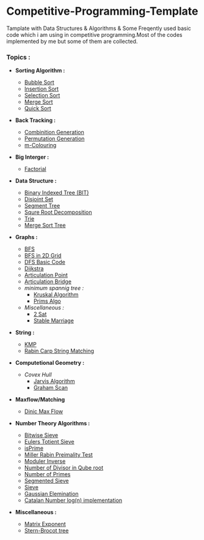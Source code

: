 # Competitive-Programming-Template
Tamplate with Data Structures &amp; Algorithms &amp; Some Freqently used basic code which i am using in competitive programming.Most of the codes implemented by me but some of them are collected.

### Topics :

  * **Sorting Algorithm :**
    * [Bubble Sort](https://github.com/Nadim-Mahmud/Competitive-Programming-Template/blob/master/Source/Sorting/Bubble%20Sort.cpp)
    * [Insertion Sort](https://github.com/Nadim-Mahmud/Competitive-Programming-Template/blob/master/Source/Sorting/Insertion%20Sort.cpp)
    * [Selection Sort](https://github.com/Nadim-Mahmud/Competitive-Programming-Template/blob/master/Source/Sorting/Selection%20Sort.cpp)
    * [Merge Sort](https://github.com/Nadim-Mahmud/Competitive-Programming-Template/blob/master/Source/Sorting/Merge%20Sort.cpp)
    * [Quick Sort](https://github.com/Nadim-Mahmud/Competitive-Programming-Template/blob/master/Source/Sorting/Quick%20Sort.cpp)
  * **Back Tracking :**
    * [Combinition Generation](https://github.com/Nadim-Mahmud/Competitive-Programming-Template/blob/master/Source/BackTracking/Combinition_Generation.cpp)
    * [Permutation Generation](https://github.com/Nadim-Mahmud/Competitive-Programming-Template/blob/master/Source/BackTracking/Permutation_generation.cpp)
    * [m-Colouring](https://github.com/Nadim-Mahmud/Competitive-Programming-Template/blob/master/Source/BackTracking/m-colouring.cpp)
  * **Big Interger :**
    * [Factorial](https://github.com/Nadim-Mahmud/Competitive-Programming-Template/blob/master/Source/Big%20Interger/factorial.cpp)
  * **Data Structure :**
    * [Binary Indexed Tree (BIT)](https://github.com/Nadim-Mahmud/Competitive-Programming-Template/blob/master/Source/Data%20Structure/binary%20indexed%20tree.cpp)
    * [Disjoint Set](https://github.com/Nadim-Mahmud/Competitive-Programming-Template/blob/master/Source/Data%20Structure/disjoint%20set.cpp)
    * [Segment Tree](https://github.com/Nadim-Mahmud/Competitive-Programming-Template/blob/master/Source/Data%20Structure/segmet%20tree.cpp)
    * [Squre Root Decomposition](https://github.com/Nadim-Mahmud/Competitive-Programming-Template/blob/master/Source/Data%20Structure/squre%20root%20decmp.cpp)
    * [Trie](https://github.com/Nadim-Mahmud/Competitive-Programming-Template/blob/master/Source/Data%20Structure/trie.cpp)
    * [Merge Sort Tree](https://github.com/Nadim-Mahmud/Competitive-Programming-Template/blob/master/Source/Data%20Structure/merge%20sort%20tree.cpp)
  * **Graphs :**
    * [BFS](https://github.com/Nadim-Mahmud/Competitive-Programming-Template/blob/master/Source/Graph/bfs.cpp)
    * [BFS in 2D Grid](https://github.com/Nadim-Mahmud/Competitive-Programming-Template/blob/master/Source/Graph/bfs%20in%202d.cpp)
    * [DFS Basic Code](https://github.com/Nadim-Mahmud/Competitive-Programming-Template/blob/master/Source/Graph/dfs%20basic%20.cpp)
    * [Dijkstra](https://github.com/Nadim-Mahmud/Competitive-Programming-Template/blob/master/Source/Graph/dijkstra.cpp)
    * [Articulation Point](https://github.com/Nadim-Mahmud/Competitive-Programming-Template/blob/master/Source/Graph/Articulation%20point.cpp)
    * [Articulation Bridge](https://github.com/Nadim-Mahmud/Competitive-Programming-Template/blob/master/Source/Graph/Articulation%20Bridge.cpp)
    * *minimum spannig tree :*
      * [Kruskal Algorithm](https://github.com/Nadim-Mahmud/Competitive-Programming-Template/blob/master/Source/Graph/minimum%20spannig%20tree%20(Kruskal).cpp)
      * [Prims Algo](https://github.com/Nadim-Mahmud/Competitive-Programming-Template/blob/master/Source/Graph/minimum%20spannig%20tree%20(Kruskal).cpp)
    * *Miscellaneous :*
      * [2 Sat](https://github.com/Nadim-Mahmud/Competitive-Programming-Template/blob/master/Source/Miscellaneous/2-Sat.cpp)
      * [Stable Marriage](https://github.com/Nadim-Mahmud/Competitive-Programming-Template/blob/master/Source/Miscellaneous/Stable%20Marriage.cpp)
  * **String :**
    * [KMP](https://github.com/Nadim-Mahmud/Competitive-Programming-Template/blob/master/Source/String/KMP.cpp)
    * [Rabin Carp String Matching](https://github.com/Nadim-Mahmud/Competitive-Programming-Template/blob/master/Source/String/Rabin%20Carp%20String%20Matching.cpp)
  * **Computetional Geometry :**
    * *Covex Hull*
      * [Jarvis Algorithm](https://github.com/Nadim-Mahmud/Competitive-Programming-Template/blob/master/Source/Computetional%20Geometry/Jarvis%20Algorithm.cpp)
      * [Graham Scan](https://github.com/Nadim-Mahmud/Competitive-Programming-Template/blob/master/Source/Computetional%20Geometry/Covex%20Hull%20(Graham%20Scan)%20.cpp)
  * **Maxflow/Matching**
    * [Dinic Max Flow](https://github.com/Nadim-Mahmud/Competitive-Programming-Template/blob/master/Source/Flow%20and%20matching/flow%20dinic.cpp)
  * **Number Theory Algorithms :**
    * [Bitwise Sieve](https://github.com/Nadim-Mahmud/Competitive-Programming-Template/blob/master/Source/Number%20Theory/bitwise_sieve.cpp)
    * [Eulers Totient Sieve](https://github.com/Nadim-Mahmud/Competitive-Programming-Template/blob/master/Source/Number%20Theory/eulers%20totient%20sieve.cpp)
    * [isPrime](https://github.com/Nadim-Mahmud/Competitive-Programming-Template/blob/master/Source/Number%20Theory/isPrime.cpp)
    * [Miller Rabin Preimality Test](https://github.com/Nadim-Mahmud/Competitive-Programming-Template/blob/master/Source/Number%20Theory/miller%20rabin%20preimality%20test.cpp)
    * [Moduler Inverse](https://github.com/Nadim-Mahmud/Competitive-Programming-Template/blob/master/Source/Number%20Theory/moduler%20inverse.cpp)
    * [Number of Divisor in Qube root](https://github.com/Nadim-Mahmud/Competitive-Programming-Template/blob/master/Source/Number%20Theory/number%20of%20divisor%20in%20qube%20root.cpp)
    * [Number of Primes](https://github.com/Nadim-Mahmud/Competitive-Programming-Template/blob/master/Source/Number%20Theory/number%20of%20primes.txt)
    * [Segmented Sieve](https://github.com/Nadim-Mahmud/Competitive-Programming-Template/blob/master/Source/Number%20Theory/segmented_sieve.cpp)
    * [Sieve](https://github.com/Nadim-Mahmud/Competitive-Programming-Template/blob/master/Source/Number%20Theory/sieve.cpp)
    * [Gaussian Elemination](https://github.com/Nadim-Mahmud/Competitive-Programming-Template/blob/master/Source/Number%20Theory/gaussian_elemination.cpp)
    * [Catalan Number log(n) implementation](https://github.com/Nadim-Mahmud/Competitive-Programming-Template/blob/master/Source/Number%20Theory/Catalan_number.cpp)
    
  * **Miscellaneous :**
    * [Matrix Exponent](https://github.com/Nadim-Mahmud/Competitive-Programming-Template/blob/master/Source/Miscellaneous/matrix_exponent.cpp)
    * [Stern-Brocot tree](https://github.com/Nadim-Mahmud/Competitive-Programming-Template/blob/master/Source/Miscellaneous/Stern%20Brocot%20tree.cpp)
